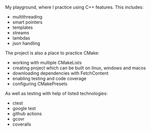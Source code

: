 My playground, where I practice using C++ features. This includes:
 - multithreading
 - smart pointers
 - templates
 - streams
 - lambdas
 - json handling

The project is also a place to practice CMake:
 - working with multiple CMakeLists
 - creating project which can be built on linux, windows and macos
 - downloading dependencies with FetchContent
 - enabling testing and code coverage
 - configuring CMakePresets

As well as testing with help of listed technologies:
 - ctest
 - google test
 - github actions
 - gcovr
 - coveralls

